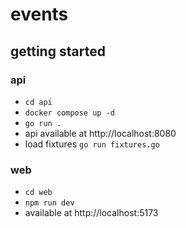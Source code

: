 # events
## getting started
### api
- `cd api`
- `docker compose up -d`
- `go run .`
- api available at http://localhost:8080
- load fixtures `go run fixtures.go`
### web
- `cd web`
- `npm run dev`
- available at http://localhost:5173
